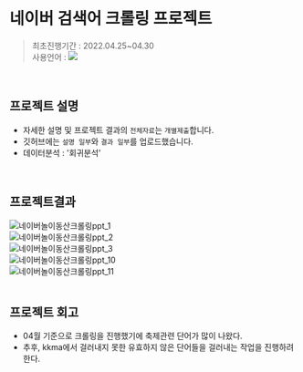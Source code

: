 # 네이버 검색어 크롤링 프로젝트
>최초진행기간 : 2022.04.25~04.30<br>
>사용언어 : <img src="https://img.shields.io/badge/JAVA-007396?style=flat&logo=java&logoColor=white">
<br>


## 프로젝트 설명
* 자세한 설명 및 프로젝트 결과의 `전체자료`는 `개별제출`합니다.
* 깃허브에는 `설명 일부`와 `결과 일부`를 업로드했습니다.
* 데이터분석 : '회귀분석'
<br>

## 프로젝트결과
![네이버놀이동산크롤링ppt_1](https://user-images.githubusercontent.com/98629183/170851829-def946d9-2665-4261-bafe-6cb20601ea56.jpg)
<br>
![네이버놀이동산크롤링ppt_2](https://user-images.githubusercontent.com/98629183/170851834-f21ee787-c8e6-4d5f-ab08-c7336f4224df.jpg)
<br>
![네이버놀이동산크롤링ppt_3](https://user-images.githubusercontent.com/98629183/170851836-8291c9bd-a4fa-4c85-aec5-1edc0a36f67b.jpg)
<br>
![네이버놀이동산크롤링ppt_10](https://user-images.githubusercontent.com/98629183/170851837-377468ce-1d60-43b6-ab9d-291a131ef742.jpg)
<br>
![네이버놀이동산크롤링ppt_11](https://user-images.githubusercontent.com/98629183/170851838-88961918-eb72-4f67-8035-d09569793a85.jpg)
<br>
<br>
## 프로젝트 회고
* 04월 기준으로 크롤링을 진행했기에 축제관련 단어가 많이 나왔다.
* 추후, kkma에서 걸러내지 못한 유효하지 않은 단어들을 걸러내는 작업을 진행하려한다.